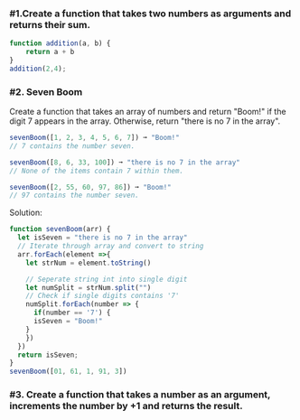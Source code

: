 ### #1.Create a function that takes two numbers as arguments and returns their sum.

```javascript 
function addition(a, b) {
	return a + b
}
addition(2,4);
```

### #2. Seven Boom
Create a function that takes an array of numbers and return "Boom!" if the digit 7 appears in the array. Otherwise, return "there is no 7 in the array".
```javascript 
sevenBoom([1, 2, 3, 4, 5, 6, 7]) ➞ "Boom!"
// 7 contains the number seven.

sevenBoom([8, 6, 33, 100]) ➞ "there is no 7 in the array"
// None of the items contain 7 within them.

sevenBoom([2, 55, 60, 97, 86]) ➞ "Boom!"
// 97 contains the number seven.
``` 
Solution:
```javascript
function sevenBoom(arr) {
  let isSeven = "there is no 7 in the array"
  // Iterate through array and convert to string
  arr.forEach(element =>{
    let strNum = element.toString()

    // Seperate string int into single digit
    let numSplit = strNum.split("")
    // Check if single digits contains '7'
    numSplit.forEach(number => {
      if(number == '7') {
      isSeven = "Boom!"
    }
    })
  })
  return isSeven;
}
sevenBoom([01, 61, 1, 91, 3])
```
### #3. Create a function that takes a number as an argument, increments the number by +1 and returns the result.
```javascript

```

